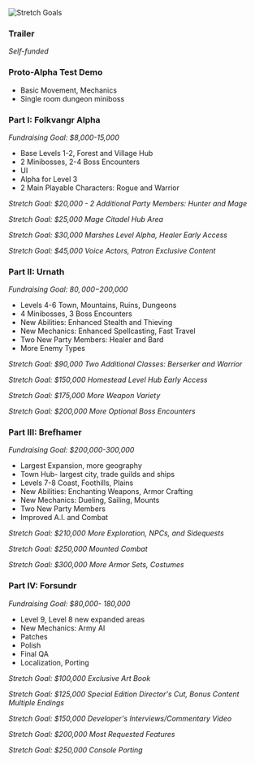 ![Stretch Goals](https://github.com/jcongerkallas1/Folkvangr/blob/master/Images/campaign_outline_promotional.jpg)

### Trailer
*Self-funded*

### Proto-Alpha Test Demo
- Basic Movement, Mechanics
- Single room dungeon miniboss

### Part I: Folkvangr Alpha
*Fundraising Goal: $8,000-15,000*
- Base Levels 1-2, Forest and Village Hub 
- 2 Minibosses, 2-4 Boss Encounters
- UI
- Alpha for Level 3
- 2 Main Playable Characters: Rogue and Warrior

*Stretch Goal: $20,000 - 2 Additional Party Members: Hunter and Mage*

*Stretch Goal: $25,000 Mage Citadel Hub Area*

*Stretch Goal: $30,000 Marshes Level Alpha, Healer Early Access* 

*Stretch Goal: $45,000 Voice Actors, Patron Exclusive Content*

### Part II: Urnath
*Fundraising Goal: $80,000-$200,000*
- Levels 4-6 Town, Mountains, Ruins, Dungeons
- 4 Minibosses, 3 Boss Encounters
- New Abilities: Enhanced Stealth and Thieving
- New Mechanics: Enhanced Spellcasting, Fast Travel
- Two New Party Members: Healer and Bard
- More Enemy Types

*Stretch Goal: $90,000 Two Additional Classes: Berserker and Warrior*

*Stretch Goal: $150,000 Homestead Level Hub Early Access*

*Stretch Goal: $175,000 More Weapon Variety*

*Stretch Goal: $200,000 More Optional Boss Encounters*

### Part III: Brefhamer
*Fundraising Goal: $200,000-300,000*
- Largest Expansion, more geography
- Town Hub- largest city, trade guilds and ships
- Levels 7-8 Coast, Foothills, Plains
- New Abilities: Enchanting Weapons, Armor Crafting
- New Mechanics: Dueling, Sailing, Mounts
- Two New Party Members
- Improved A.I. and Combat

*Stretch Goal: $210,000 More Exploration, NPCs, and Sidequests*

*Stretch Goal: $250,000 Mounted Combat*

*Stretch Goal: $300,000 More Armor Sets, Costumes*

### Part IV: Forsundr
*Fundraising Goal: $80,000- 180,000*
- Level 9, Level 8 new expanded areas
- New Mechanics: Army AI
- Patches
- Polish
- Final QA
- Localization, Porting

*Stretch Goal: $100,000 Exclusive Art Book*

*Stretch Goal: $125,000 Special Edition Director's Cut, Bonus Content Multiple Endings*

*Stretch Goal: $150,000 Developer's Interviews/Commentary Video*

*Stretch Goal: $200,000 Most Requested Features*

*Stretch Goal: $250,000 Console Porting*

